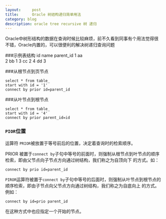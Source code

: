 ```yaml
---
layout:     post
title:      Oracle 树结构递归简单用法
category: blog
description: oracle tree recursive 树 递归
---
```


Oracle中树形结构的数据在查询时候比较麻烦，前不久看到同事有个用法觉得很不错，Oracle内置的，可以很便利的解决树递归查询问题

###示例表结构
    id       name   parent_id
    1         aa     
    2         bb    1
    3         cc    2
    4         dd    3

###从根节点到页节点

    select * from table_
    start with id = '1'
    connect by prior id=parent_id

###从叶节点到根节点

    select * from table_ 
    start with id = '4'
    connect by prior parent_id=id

### `PIOR`位置

运算符 `PRIOR`被放置于等号前后的位置，决定着查询时的检索顺序。

PRIOR 被置于`connect by`子句中等号的前面时，则强制从根节点到叶节点的顺序检索，即由父节点向子节点方向通过树结构，我们称之为自顶向下 的方式。如：

    connect by prio id=parent_id

`PIROR`运算符被置于`connect by`子句中等号的后面时，则强制从叶节点到根节点的顺序检索，即由子节点向父节点方向通过树结构，我们称之为自底向上 的方式。例如：

    connect by id=prio parent_id

在这种方式中也应指定一个开始的节点。
